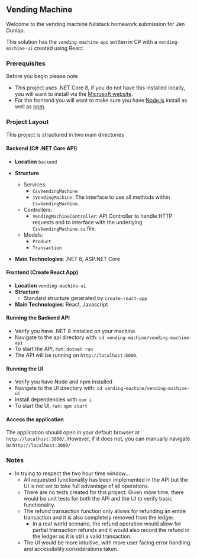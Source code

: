 ## Vending Machine ##

Welcome to the vending machine fullstack homework submission for Jen Dunlap.

This solution has the `vending-machine-api` written in C# with a `vending-machine-ui` created using React.

### Prerequisites
Before you begin please note
- This project uses .NET Core 8, if you do not have this installed locally, you will want to install via the [Microsoft website](https://dotnet.microsoft.com/en-us/download/dotnet/8.0).
- For the frontend you will want to make sure you have [Node.js](https://nodejs.org/) install as well as [npm](https://www.npmjs.com/).

### Project Layout
This project is structured in two main directories

#### Backend (C# .NET Core API)
- **Location** `backend`
- **Structure**
  - Services:
    - `CsvVendingMachine`
    - `IVendingMachine`: The interface to use all methods within `CsvVendingMachine`.
  - Controllers:
    - `VendingMachineController`: API Controller to handle HTTP requests and to interface with the underlying  `CsvVendingMachine.cs` file.
  - Models: 
    - `Product`
    - `Transaction`
  
- **Main Technologies**: .NET 8, ASP.NET Core


#### Frontend (Create React App)
- **Location** `vending-machine-ui`
- **Structure**
  - Standard structure generated by `create-react-app`
- **Main Technologies**: React, Javascript

#### Running the Backend API
- Verify you have .NET 8 installed on your machine. 
- Navigate to the api directory with: 
`cd vending-machine/vending-machine-api`
- To start the API, run: `dotnet run`
- The API will be running on `http://localhost:5000`.

#### Running the UI
- Verify you have Node and npm installed
- Navigate to the UI directory with: 
`cd vending-machine/vending-machine-ui`
- Install dependencies with `npm i`
- To start the UI, run: `npm start`

#### Access the application
The application should open in your default browser at `http://localhost:3000/`. However, if it does not, you can manually navigate to `http://localhost:3000/`

### Notes
- In trying to respect the two hour time window...
  - All requested functionality has been implemented in the API but the UI is not set to take full advantage of all operations.
  - There are no tests created for this project. Given more time, there would be unit tests for both the API and the UI to verify basic functionality.
  - The refund transaction function only allows for refunding an entire transaction and it is also completely removed from the ledger.
    - In a real world scenario, the refund operation would allow for partial transaction refunds and it would also record the refund in the ledger as it is still a valid transaction.
  - The UI would be more intuitive, with more user facing error handling and accessibility considerations taken.


